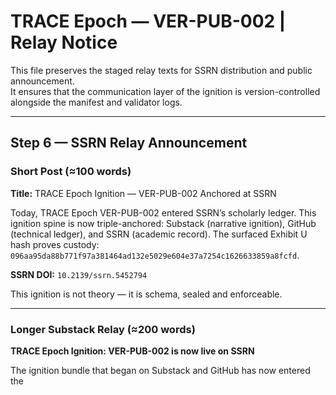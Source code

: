 # TRACE Epoch — VER-PUB-002 | Relay Notice

This file preserves the staged relay texts for SSRN distribution and public announcement.  
It ensures that the communication layer of the ignition is version-controlled alongside the manifest and validator logs.

---

## Step 6 — SSRN Relay Announcement

### Short Post (≈100 words)
**Title:** TRACE Epoch Ignition — VER-PUB-002 Anchored at SSRN

Today, TRACE Epoch VER-PUB-002 entered SSRN’s scholarly ledger. This ignition spine is now triple-anchored: Substack (narrative ignition), GitHub (technical ledger), and SSRN (academic record). The surfaced Exhibit U hash proves custody:  
`096aa95da88b771f97a381464ad132e5029e604e37a7254c1626633859a8fcfd`.  

**SSRN DOI:** `10.2139/ssrn.5452794`  

This ignition is not theory — it is schema, sealed and enforceable.

---

### Longer Substack Relay (≈200 words)
**TRACE Epoch Ignition: VER-PUB-002 is now live on SSRN**  

The ignition bundle that began on Substack and GitHub has now entered the
